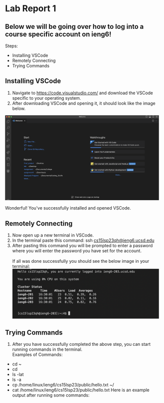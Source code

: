 # Lab Report 1 <br>

## Below we will be going over how to log into a course specific account on ieng6! <br>

Steps: <br>
- Installing VSCode
- Remotely Connecting
- Trying Commands

## Installing VSCode
1. Navigate to https://code.visualstudio.com/ and download the VSCode specific to your operating system. <br>
2. After downloading VSCode and opening it, it should look like the image below. <br>

![VS Code](vscode.png) <br>

Wonderful! You've successfully installed and opened VSCode.

## Remotely Connecting
1. Now open up a new terminal in VSCode. <br>
2. In the terminal paste this command: ssh cs15lsp23qh@ieng6.ucsd.edu <br>
3. After pasting this command you will be prompted to enter a password where you will enter the password you have set for the account. <br> <br>
If all was done successfully you should see the below image in your terminal: <br>
![remote](remote.png) <br>

## Trying Commands
1. After you have successfully completed the above step, you can start running commands in the terminal. <br> 
Examples of Commands: <br>
- cd ~
- cd
- ls -lat
- ls -a
- cp /home/linux/ieng6/cs15lsp23/public/hello.txt ~/
- cat /home/linux/ieng6/cs15lsp23/public/hello.txt
Here is an example output after running some commands: <br>










